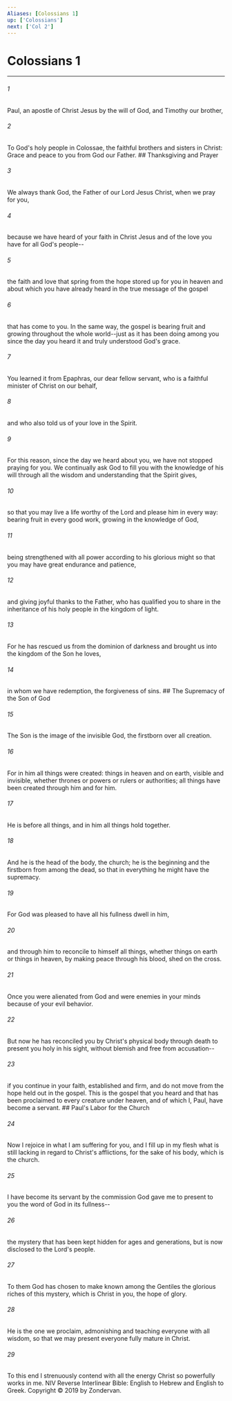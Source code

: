 ```yaml
---
Aliases: [Colossians 1]
up: ['Colossians']
next: ['Col 2']
---
```

# Colossians 1

***


###### 1 
Paul, an apostle of Christ Jesus by the will of God, and Timothy our brother, 

###### 2 
To God's holy people in Colossae, the faithful brothers and sisters in Christ: Grace and peace to you from God our Father. ## Thanksgiving and Prayer 

###### 3 
We always thank God, the Father of our Lord Jesus Christ, when we pray for you, 

###### 4 
because we have heard of your faith in Christ Jesus and of the love you have for all God's people-- 

###### 5 
the faith and love that spring from the hope stored up for you in heaven and about which you have already heard in the true message of the gospel 

###### 6 
that has come to you. In the same way, the gospel is bearing fruit and growing throughout the whole world--just as it has been doing among you since the day you heard it and truly understood God's grace. 

###### 7 
You learned it from Epaphras, our dear fellow servant, who is a faithful minister of Christ on our behalf, 

###### 8 
and who also told us of your love in the Spirit. 

###### 9 
For this reason, since the day we heard about you, we have not stopped praying for you. We continually ask God to fill you with the knowledge of his will through all the wisdom and understanding that the Spirit gives, 

###### 10 
so that you may live a life worthy of the Lord and please him in every way: bearing fruit in every good work, growing in the knowledge of God, 

###### 11 
being strengthened with all power according to his glorious might so that you may have great endurance and patience, 

###### 12 
and giving joyful thanks to the Father, who has qualified you to share in the inheritance of his holy people in the kingdom of light. 

###### 13 
For he has rescued us from the dominion of darkness and brought us into the kingdom of the Son he loves, 

###### 14 
in whom we have redemption, the forgiveness of sins. ## The Supremacy of the Son of God 

###### 15 
The Son is the image of the invisible God, the firstborn over all creation. 

###### 16 
For in him all things were created: things in heaven and on earth, visible and invisible, whether thrones or powers or rulers or authorities; all things have been created through him and for him. 

###### 17 
He is before all things, and in him all things hold together. 

###### 18 
And he is the head of the body, the church; he is the beginning and the firstborn from among the dead, so that in everything he might have the supremacy. 

###### 19 
For God was pleased to have all his fullness dwell in him, 

###### 20 
and through him to reconcile to himself all things, whether things on earth or things in heaven, by making peace through his blood, shed on the cross. 

###### 21 
Once you were alienated from God and were enemies in your minds because of your evil behavior. 

###### 22 
But now he has reconciled you by Christ's physical body through death to present you holy in his sight, without blemish and free from accusation-- 

###### 23 
if you continue in your faith, established and firm, and do not move from the hope held out in the gospel. This is the gospel that you heard and that has been proclaimed to every creature under heaven, and of which I, Paul, have become a servant. ## Paul's Labor for the Church 

###### 24 
Now I rejoice in what I am suffering for you, and I fill up in my flesh what is still lacking in regard to Christ's afflictions, for the sake of his body, which is the church. 

###### 25 
I have become its servant by the commission God gave me to present to you the word of God in its fullness-- 

###### 26 
the mystery that has been kept hidden for ages and generations, but is now disclosed to the Lord's people. 

###### 27 
To them God has chosen to make known among the Gentiles the glorious riches of this mystery, which is Christ in you, the hope of glory. 

###### 28 
He is the one we proclaim, admonishing and teaching everyone with all wisdom, so that we may present everyone fully mature in Christ. 

###### 29 
To this end I strenuously contend with all the energy Christ so powerfully works in me. NIV Reverse Interlinear Bible: English to Hebrew and English to Greek. Copyright © 2019 by Zondervan.
